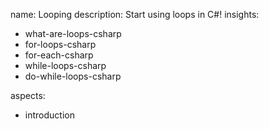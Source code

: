 name: Looping
description: Start using loops in C#!
insights:
  - what-are-loops-csharp
  - for-loops-csharp
  - for-each-csharp
  - while-loops-csharp
  - do-while-loops-csharp

aspects:
  - introduction
 
